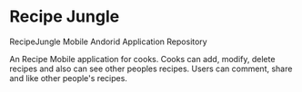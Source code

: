 # Recipe Jungle

RecipeJungle Mobile Andorid Application Repository

An Recipe Mobile application for cooks.
Cooks can add, modify, delete recipes and also can see other peoples recipes.
Users can comment, share and like other people's recipes.
